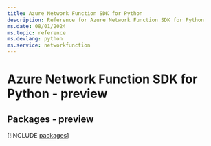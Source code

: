 ```yaml
---
title: Azure Network Function SDK for Python
description: Reference for Azure Network Function SDK for Python
ms.date: 08/01/2024
ms.topic: reference
ms.devlang: python
ms.service: networkfunction
---
```

# Azure Network Function SDK for Python - preview
## Packages - preview
[!INCLUDE [packages](network-function-index.md)]